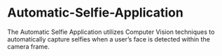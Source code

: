 # Automatic-Selfie-Application
The Automatic Selfie Application utilizes Computer Vision techniques to automatically capture selfies when a user’s face is detected within the camera frame. 
